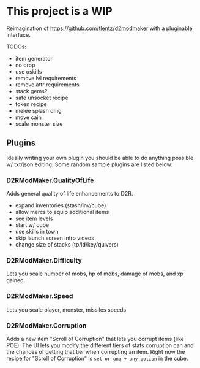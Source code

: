 # This project is a WIP

Reimagination of https://github.com/tlentz/d2modmaker with a pluginable interface.

TODOs:

* item generator
* no drop
* use oskills
* remove lvl requirements
* remove attr requirements
* stack gems?
* safe unsocket recipe
* token recipe
* melee splash dmg
* move cain
* scale monster size

## Plugins

Ideally writing your own plugin you should be able to do anything possible w/ txt/json editing. Some random sample plugins are listed below:

### D2RModMaker.QualityOfLife

Adds general quality of life enhancements to D2R.
* expand inventories (stash/inv/cube)
* allow mercs to equip additional items
* see item levels
* start w/ cube
* use skills in town
* skip launch screen intro videos
* change size of stacks (tp/id/key/quivers)

### D2RModMaker.Difficulty

Lets you scale number of mobs, hp of mobs, damage of mobs, and xp gained.

### D2RModMaker.Speed

Lets you scale player, monster, missiles speeds

### D2RModMaker.Corruption

Adds a new item "Scroll of Corruption" that lets you corrupt items (like POE). The UI lets you modify the different tiers of stats corruption can and the chances of getting that tier when corrupting an item. Right now the recipe for "Scroll of Corruption" is `set or unq + any potion` in the cube.